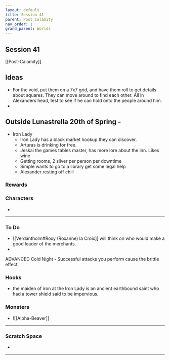 ```yaml
---
layout: default
title: Session 41
parent: Post Calamity
nav_order: 1
grand_parent: Worlds
---
```

## Session 41
[[Post-Calamity]]

## Ideas
* For the void, put them on a 7x7 grid, and have them roll to get details about squares. They can move around to find each other. All in Alexanders head, test to see if he can hold onto the people around him.
* 
## Outside Lunastrella 20th of Spring -
* Iron Lady
	* Iron Lady has a black market hookup they can discover. 
	* Arturas is drinking for free.
	* Jeskai the games tables master, has more lore about the inn. Likes wine
	* Getting rooms, 2 silver per person per downtime
	* Simple wants to go to a library get some legal help
	* Alexander resting off chill
### Rewards


### Characters
* 
 ---

### To Do

* [[Verdantholm#Roxy (Roxanne) la Croix]] will think on who would make a good leader of the merchants.
* 

ADVANCED Cold Night - Successful attacks you perform cause the brittle effect.

### Hooks
* the maiden of iron at the Iron Lady is an ancient earthbound saint who had a tower shield said to be impervious. 

### Monsters
* ![[Alpha-Beaver]]




---

### Scratch Space
* 







---